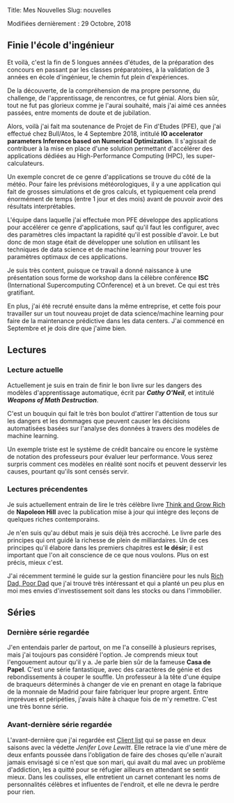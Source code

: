 Title: Mes Nouvelles
Slug: nouvelles

Modifiées dernièrement : 29 Octobre, 2018

## Finie l'école d'ingénieur
Et voilà, c'est la fin de 5 longues années d'études, de la préparation des concours en passant par les classes préparatoires, à la validation de 3 années en école d'ingénieur, le chemin fut plein d'expériences.

De la découverte, de la compréhension de ma propre personne, du challenge, de l'apprentissage, de rencontres, ce fut génial. Alors bien sûr, tout ne fut pas glorieux comme je l'aurai souhaité, mais j'ai aimé ces années passées, entre moments de doute et de jubilation.

Alors, voilà j'ai fait ma soutenance de Projet de Fin d'Etudes (PFE), que j'ai effectué chez Bull/Atos, le 4 Septembre 2018, intitulé **IO accelerator parameters Inference based on Numerical Optimization**. Il s'agissait de contribuer à la mise en place d'une solution permettant d'accélérer des applications dédiées au High-Performance Computing (HPC), les super-calculateurs.

Un exemple concret de ce genre d'applications se trouve du côté de la météo. Pour faire les prévisions météorologiques, il y a une application qui fait de grosses simulations et de gros calculs, et typiquement cela prend énormément de temps (entre 1 jour et des mois) avant de pouvoir avoir des résultats interprétables.

L'équipe dans laquelle j'ai effectuée mon PFE développe des applications pour accélérer ce genre d'applications, sauf qu'il faut les configurer, avec des paramètres clés impactant la rapidité qu'il est possible d'avoir.
Le but donc de mon stage était de développer une solution en utilisant les techniques de data science et de machine learning pour trouver les paramètres optimaux de ces applications.

Je suis très content, puisque ce travail a donné naissance à une présentation sous forme de workshop dans la célèbre conférence **ISC** (International Supercomputing COnference) et à un brevet. Ce qui est très gratifiant.

En plus, j'ai été recruté ensuite dans la même entreprise, et cette fois pour travailler sur un tout nouveau projet de data science/machine learning pour faire de la maintenance prédictive dans les data centers. J'ai commencé en Septembre et je dois dire que j'aime bien.

## Lectures

### Lecture actuelle
Actuellement je suis en train de finir le bon livre sur les dangers des modèles d'apprentissage automatique, écrit par ***Cathy O'Neil***, et intitulé ***Weapons of Math Destruction***.

C'est un bouquin qui fait le très bon boulot d'attirer l'attention de tous sur les dangers et les dommages que peuvent causer les décisions automatisées basées sur l'analyse des données à travers des modèles de machine learning.

Un exemple triste est le système de crédit bancaire ou encore le système de notation des professeurs pour évaluer leur performance. Vous serez surpris comment ces modèles en réalité sont nocifs et peuvent desservir les causes, pourtant qu'ils sont censés servir.

### Lectures précendentes
Je suis actuellement entrain de lire le très célèbre livre [Think and Grow Rich](https://en.wikipedia.org/wiki/Think_and_Grow_Rich) de **Napoleon Hill** avec la publication mise à jour qui intègre des leçons de quelques riches contemporains.

Je n'en suis qu'au début mais je suis déjà très accroché. Le livre parle des principes qui ont guidé la richesse de plein de milliardaires. Un de ces principes qu'il élabore dans les premiers chapitres est **le désir**; il est important que l'on ait conscience de ce que nous voulons. Plus on est précis, mieux c'est.

J'ai récemment terminé le guide sur la gestion financière pour les nuls [Rich Dad, Poor Dad](https://en.wikipedia.org/wiki/Rich_Dad_Poor_Dad) que j'ai trouvé très intéressant et qui a planté un peu plus en moi mes envies d'investissement soit dans les stocks ou dans l'immobilier.

## Séries
### Dernière série regardée
J'en entendais parler de partout, on me l'a conseillé à plusieurs reprises, mais j'ai toujours pas considéré l'option. Je comprends mieux tout l'engouement autour qu'il y a. Je parle bien sûr de la fameuse **Casa de Papel**. C'est une série fantastique, avec des caractères de génie et des rebondissements à couper le souffle. Un professeur à la tête d'une équipe de braqueurs déterminés à changer de vie en prenant en otage la fabrique de la monnaie de Madrid pour faire fabriquer leur propre argent. Entre imprévues et péripéties, j'avais hâte à chaque fois de m'y remettre. C'est une très bonne série.

### Avant-dernière série regardée
L'avant-dernière que j'ai regardée est [Client list](http://www.allocine.fr/series/ficheserie_gen_cserie=10417.html) qui se passe en deux saisons avec la védette *Jenifer Love Lewitt*. Elle retrace la vie d'une mère de deux enfants poussée dans l'obligation de faire des choses qu'elle n'aurait jamais envisagé si ce n'est que son mari, qui avait du mal avec un problème d'addiction, les a quitté pour se réfugier ailleurs en attendant se sentir mieux. Dans les coulisses, elle entretient un carnet contenant les noms de personnalités célèbres et influentes de l'endroit, et elle ne devra le perdre pour rien.
